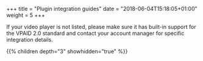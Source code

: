 +++
title = "Plugin integration guides"
date = "2018-06-04T15:18:05+01:00"
weight = 5
+++

If your video player is not listed, please make sure it has built-in support for the VPAID 2.0 standard and contact your account manager for specific integration details.

{{% children depth="3" showhidden="true" %}}